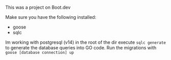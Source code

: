 This was a project on Boot.dev

Make sure you have the following installed:
- goose
- sqlc

Im working with postgresql (v14)
in the root of the dir execute `sqlc generate` to generate the database queries into GO code.
Run the migrations with `goose [database connection] up`
